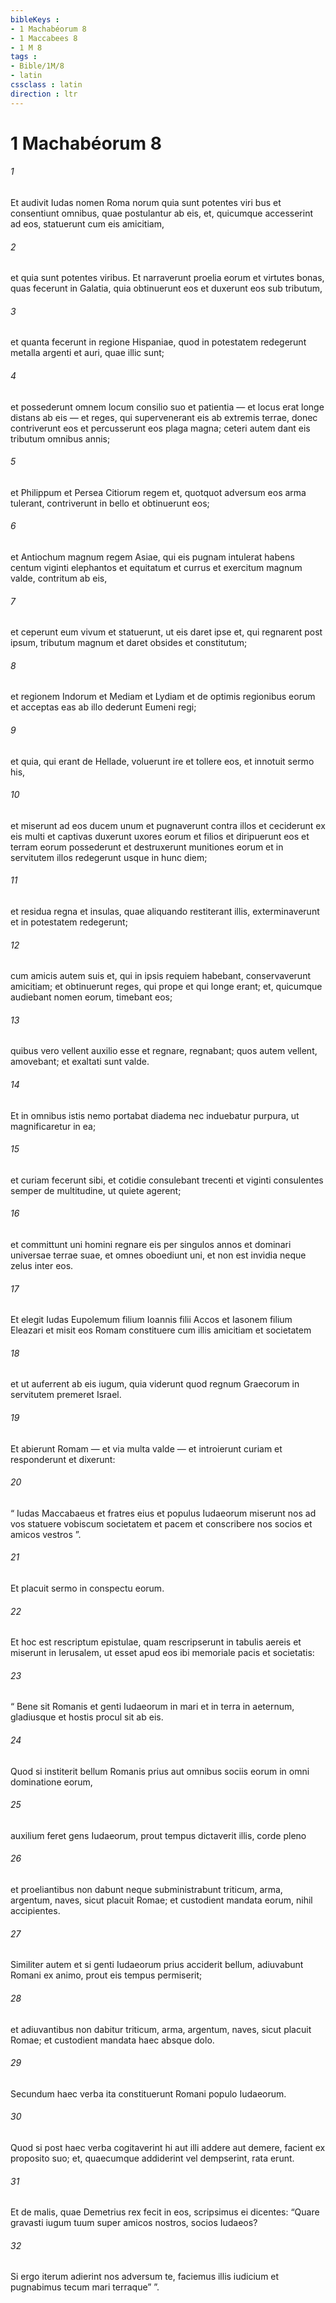 ```yaml
---
bibleKeys : 
- 1 Machabéorum 8
- 1 Maccabees 8
- 1 M 8
tags : 
- Bible/1M/8
- latin
cssclass : latin
direction : ltr
---
```


# 1 Machabéorum 8

###### 1
Et audivit Iudas nomen Roma norum quia sunt potentes viri bus et consentiunt omnibus, quae postulantur ab eis, et, quicumque accesserint ad eos, statuerunt cum eis amicitiam, 
###### 2
et quia sunt potentes viribus. Et narraverunt proelia eorum et virtutes bonas, quas fecerunt in Galatia, quia obtinuerunt eos et duxerunt eos sub tributum, 
###### 3
et quanta fecerunt in regione Hispaniae, quod in potestatem redegerunt metalla argenti et auri, quae illic sunt; 
###### 4
et possederunt omnem locum consilio suo et patientia — et locus erat longe distans ab eis — et reges, qui supervenerant eis ab extremis terrae, donec contriverunt eos et percusserunt eos plaga magna; ceteri autem dant eis tributum omnibus annis; 
###### 5
et Philippum et Persea Citiorum regem et, quotquot adversum eos arma tulerant, contriverunt in bello et obtinuerunt eos; 
###### 6
et Antiochum magnum regem Asiae, qui eis pugnam intulerat habens centum viginti elephantos et equitatum et currus et exercitum magnum valde, contritum ab eis, 
###### 7
et ceperunt eum vivum et statuerunt, ut eis daret ipse et, qui regnarent post ipsum, tributum magnum et daret obsides et constitutum; 
###### 8
et regionem Indorum et Mediam et Lydiam et de optimis regionibus eorum et acceptas eas ab illo dederunt Eumeni regi; 
###### 9
et quia, qui erant de Hellade, voluerunt ire et tollere eos, et innotuit sermo his, 
###### 10
et miserunt ad eos ducem unum et pugnaverunt contra illos et ceciderunt ex eis multi et captivas duxerunt uxores eorum et filios et diripuerunt eos et terram eorum possederunt et destruxerunt munitiones eorum et in servitutem illos redegerunt usque in hunc diem; 
###### 11
et residua regna et insulas, quae aliquando restiterant illis, exterminaverunt et in potestatem redegerunt; 
###### 12
cum amicis autem suis et, qui in ipsis requiem habebant, conservaverunt amicitiam; et obtinuerunt reges, qui prope et qui longe erant; et, quicumque audiebant nomen eorum, timebant eos; 
###### 13
quibus vero vellent auxilio esse et regnare, regnabant; quos autem vellent, amovebant; et exaltati sunt valde. 
###### 14
Et in omnibus istis nemo portabat diadema nec induebatur purpura, ut magnificaretur in ea; 
###### 15
et curiam fecerunt sibi, et cotidie consulebant trecenti et viginti consulentes semper de multitudine, ut quiete agerent; 
###### 16
et committunt uni homini regnare eis per singulos annos et dominari universae terrae suae, et omnes oboediunt uni, et non est invidia neque zelus inter eos.
###### 17
Et elegit Iudas Eupolemum filium Ioannis filii Accos et Iasonem filium Eleazari et misit eos Romam constituere cum illis amicitiam et societatem 
###### 18
et ut auferrent ab eis iugum, quia viderunt quod regnum Graecorum in servitutem premeret Israel. 
###### 19
Et abierunt Romam — et via multa valde — et introierunt curiam et responderunt et dixerunt: 
###### 20
“ Iudas Maccabaeus et fratres eius et populus Iudaeorum miserunt nos ad vos statuere vobiscum societatem et pacem et conscribere nos socios et amicos vestros ”. 
###### 21
Et placuit sermo in conspectu eorum. 
###### 22
Et hoc est rescriptum epistulae, quam rescripserunt in tabulis aereis et miserunt in Ierusalem, ut esset apud eos ibi memoriale pacis et societatis: 
###### 23
“ Bene sit Romanis et genti Iudaeorum in mari et in terra in aeternum, gladiusque et hostis procul sit ab eis. 
###### 24
Quod si institerit bellum Romanis prius aut omnibus sociis eorum in omni dominatione eorum, 
###### 25
auxilium feret gens Iudaeorum, prout tempus dictaverit illis, corde pleno 
###### 26
et proeliantibus non dabunt neque subministrabunt triticum, arma, argentum, naves, sicut placuit Romae; et custodient mandata eorum, nihil accipientes. 
###### 27
Similiter autem et si genti Iudaeorum prius acciderit bellum, adiuvabunt Romani ex animo, prout eis tempus permiserit; 
###### 28
et adiuvantibus non dabitur triticum, arma, argentum, naves, sicut placuit Romae; et custodient mandata haec absque dolo. 
###### 29
Secundum haec verba ita constituerunt Romani populo Iudaeorum. 
###### 30
Quod si post haec verba cogitaverint hi aut illi addere aut demere, facient ex proposito suo; et, quaecumque addiderint vel dempserint, rata erunt. 
###### 31
Et de malis, quae Demetrius rex fecit in eos, scripsimus ei dicentes: “Quare gravasti iugum tuum super amicos nostros, socios Iudaeos? 
###### 32
Si ergo iterum adierint nos adversum te, faciemus illis iudicium et pugnabimus tecum mari terraque” ”.
